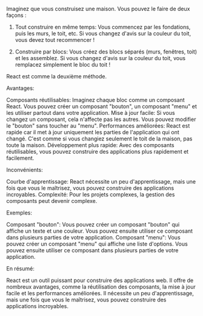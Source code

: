 Imaginez que vous construisez une maison. Vous pouvez le faire de deux façons :

1. Tout construire en même temps: Vous commencez par les fondations, puis les murs, le toit, etc. 
    Si vous changez d'avis sur la couleur du toit, vous devez tout recommencer !

2. Construire par blocs: Vous créez des blocs séparés (murs, fenêtres, toit) et les assemblez.
    Si vous changez d'avis sur la couleur du toit, vous remplacez simplement le bloc du toit !

React est comme la deuxième méthode.

Avantages:

 Composants réutilisables: Imaginez chaque bloc comme un composant React. Vous pouvez créer un composant "bouton",
 un composant "menu" et les utiliser partout dans votre application.
 Mise à jour facile: Si vous changez un composant, cela n'affecte pas les autres. 
 Vous pouvez modifier le "bouton" sans toucher au "menu".
 Performances améliorées: React est rapide car il met à jour uniquement les parties de l'application qui ont changé.
 C'est comme si vous changiez seulement le toit de la maison, pas toute la maison.
 Développement plus rapide: Avec des composants réutilisables, 
 vous pouvez construire des applications plus rapidement et facilement.

Inconvénients:

 Courbe d'apprentissage: React nécessite un peu d'apprentissage, mais une fois que vous le maîtrisez,
 vous pouvez construire des applications incroyables.
 Complexité: Pour les projets complexes, la gestion des composants peut devenir complexe.

Exemples:

 Composant "bouton": Vous pouvez créer un composant "bouton" qui affiche un texte et une couleur. 
 Vous pouvez ensuite utiliser ce composant dans plusieurs parties de votre application.
 Composant "menu": Vous pouvez créer un composant "menu" qui affiche une liste d'options. 
 Vous pouvez ensuite utiliser ce composant dans plusieurs parties de votre application.

En résumé:

React est un outil puissant pour construire des applications web. Il offre de nombreux avantages, 
comme la réutilisation des composants, la mise à jour facile et les performances améliorées. 
Il nécessite un peu d'apprentissage, mais une fois que vous le maîtrisez, 
vous pouvez construire des applications incroyables.
